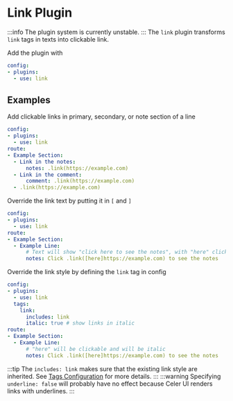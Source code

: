 # Link Plugin
:::info
The plugin system is currently unstable.
:::
The `link` plugin transforms `link` tags in texts into clickable link.

Add the plugin with
```yaml
config:
- plugins:
  - use: link
```

## Examples
Add clickable links in primary, secondary, or note section of a line
```yaml
config:
- plugins:
  - use: link
route:
- Example Section:
  - Link in the notes:
      notes: .link(https://example.com)
  - Link in the comment:
      comment: .link(https://example.com)
  - .link(https://example.com)
```
Override the link text by putting it in `[` and `]`
```yaml
config:
- plugins:
  - use: link
route:
- Example Section:
  - Example Line:
      # Text will show "click here to see the notes", with "here" clickable
      notes: Click .link([here]https://example.com) to see the notes
```
Override the link style by defining the `link` tag in config

```yaml
config:
- plugins:
  - use: link
  tags:
    link:
      includes: link
      italic: true # show links in italic
route:
- Example Section:
  - Example Line:
      # "here" will be clickable and will be italic
      notes: Click .link([here]https://example.com) to see the notes
```
:::tip
The `includes: link` makes sure that the existing link style are inherited. See [Tags Configuration](../route/config/tags.md)
for more details.
:::
:::warning
Specifying `underline: false` will probably have no effect because Celer UI renders
links with underlines.
:::
